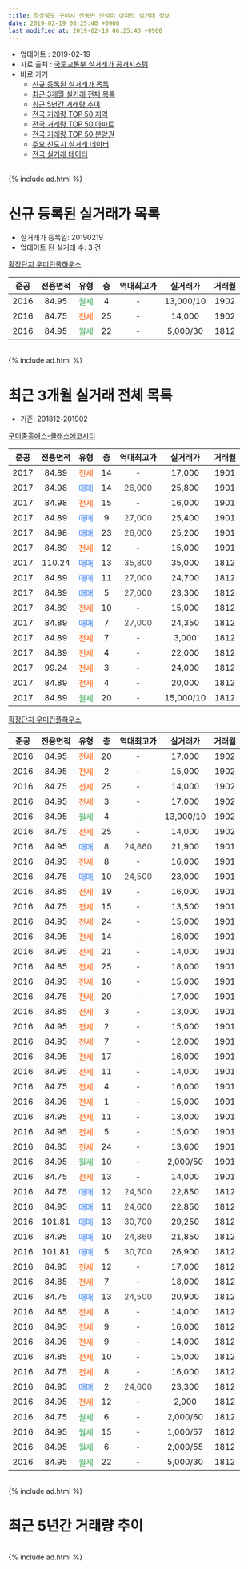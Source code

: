 ```yaml
---
title: 경상북도 구미시 산동면 인덕리 아파트 실거래 정보
date: 2019-02-19 06:25:40 +0900
last_modified_at: 2019-02-19 06:25:40 +0900
---
```


* 업데이트 : 2019-02-19
* 자료 출처 : [국토교통부 실거래가 공개시스템](http://rt.molit.go.kr)
* 바로 가기
    * [신규 등록된 실거래가 목록](#신규-등록된-실거래가-목록)
    * [최근 3개월 실거래 전체 목록](#최근-3개월-실거래-전체-목록)
    * [최근 5년간 거래량 추이](#최근-5년간-거래량-추이)
    * [전국 거래량 TOP 50 지역](https://inasie.github.io/apt-trade-info/최근-3개월-전국에서-가장-거래가-많이-발생한-지역)
    * [전국 거래량 TOP 50 아파트](https://inasie.github.io/apt-trade-info/최근-3개월-전국에서-가장-거래가-많이-발생한-아파트)
    * [전국 거래량 TOP 50 분양권](https://inasie.github.io/apt-trade-info/최근-3개월-전국에서-가장-거래가-많이-발생한-분양권)
    * [주요 신도시 실거래 데이터](https://inasie.github.io/apt-trade-info/주요-신도시)
    * [전국 실거래 데이터](https://inasie.github.io/apt-trade-info/전국)
<br>
{% include ad.html %}
<br>

# 신규 등록된 실거래가 목록
* 실거래가 등록일: 20190219
* 업데이트 된 실거래 수: 3 건


[확장단지 우미린풀하우스](https://search.naver.com/search.naver?query=%EA%B2%BD%EC%83%81%EB%B6%81%EB%8F%84+%EA%B5%AC%EB%AF%B8%EC%8B%9C+%EC%82%B0%EB%8F%99%EB%A9%B4+%EC%9D%B8%EB%8D%95%EB%A6%AC+%ED%99%95%EC%9E%A5%EB%8B%A8%EC%A7%80+%EC%9A%B0%EB%AF%B8%EB%A6%B0%ED%92%80%ED%95%98%EC%9A%B0%EC%8A%A4)

|준공|전용면적|유형|층|역대최고가|실거래가|거래월|
|:---:|:---:|:---:|:---:|:---:|:---:|:---:|
|2016|84.95|<span style="color:#34a853">월세</span>|4|<span style="color:#444444">-</span>|13,000/10|1902|
|2016|84.75|<span style="color:#ff5a00">전세</span>|25|<span style="color:#444444">-</span>|14,000|1902|
|2016|84.95|<span style="color:#34a853">월세</span>|22|<span style="color:#444444">-</span>|5,000/30|1812|


<br>
{% include ad.html %}
<br>

# 최근 3개월 실거래 전체 목록
* 기준: 201812-201902


[구미중흥에스-클래스에코시티](https://search.naver.com/search.naver?query=%EA%B2%BD%EC%83%81%EB%B6%81%EB%8F%84+%EA%B5%AC%EB%AF%B8%EC%8B%9C+%EC%82%B0%EB%8F%99%EB%A9%B4+%EC%9D%B8%EB%8D%95%EB%A6%AC+%EA%B5%AC%EB%AF%B8%EC%A4%91%ED%9D%A5%EC%97%90%EC%8A%A4-%ED%81%B4%EB%9E%98%EC%8A%A4%EC%97%90%EC%BD%94%EC%8B%9C%ED%8B%B0)

|준공|전용면적|유형|층|역대최고가|실거래가|거래월|
|:---:|:---:|:---:|:---:|:---:|:---:|:---:|
|2017|84.89|<span style="color:#ff5a00">전세</span>|14|<span style="color:#444444">-</span>|17,000|1901|
|2017|84.98|<span style="color:#4285f3">매매</span>|14|<span style="color:#444444">26,000</span>|25,800|1901|
|2017|84.98|<span style="color:#ff5a00">전세</span>|15|<span style="color:#444444">-</span>|16,000|1901|
|2017|84.89|<span style="color:#4285f3">매매</span>|9|<span style="color:#444444">27,000</span>|25,400|1901|
|2017|84.98|<span style="color:#4285f3">매매</span>|23|<span style="color:#444444">26,000</span>|25,200|1901|
|2017|84.89|<span style="color:#ff5a00">전세</span>|12|<span style="color:#444444">-</span>|15,000|1901|
|2017|110.24|<span style="color:#4285f3">매매</span>|13|<span style="color:#444444">35,800</span>|35,000|1812|
|2017|84.89|<span style="color:#4285f3">매매</span>|11|<span style="color:#444444">27,000</span>|24,700|1812|
|2017|84.89|<span style="color:#4285f3">매매</span>|5|<span style="color:#444444">27,000</span>|23,300|1812|
|2017|84.89|<span style="color:#ff5a00">전세</span>|10|<span style="color:#444444">-</span>|15,000|1812|
|2017|84.89|<span style="color:#4285f3">매매</span>|7|<span style="color:#444444">27,000</span>|24,350|1812|
|2017|84.89|<span style="color:#ff5a00">전세</span>|7|<span style="color:#444444">-</span>|3,000|1812|
|2017|84.89|<span style="color:#ff5a00">전세</span>|4|<span style="color:#444444">-</span>|22,000|1812|
|2017|99.24|<span style="color:#ff5a00">전세</span>|3|<span style="color:#444444">-</span>|24,000|1812|
|2017|84.89|<span style="color:#ff5a00">전세</span>|4|<span style="color:#444444">-</span>|20,000|1812|
|2017|84.89|<span style="color:#34a853">월세</span>|20|<span style="color:#444444">-</span>|15,000/10|1812|

[확장단지 우미린풀하우스](https://search.naver.com/search.naver?query=%EA%B2%BD%EC%83%81%EB%B6%81%EB%8F%84+%EA%B5%AC%EB%AF%B8%EC%8B%9C+%EC%82%B0%EB%8F%99%EB%A9%B4+%EC%9D%B8%EB%8D%95%EB%A6%AC+%ED%99%95%EC%9E%A5%EB%8B%A8%EC%A7%80+%EC%9A%B0%EB%AF%B8%EB%A6%B0%ED%92%80%ED%95%98%EC%9A%B0%EC%8A%A4)

|준공|전용면적|유형|층|역대최고가|실거래가|거래월|
|:---:|:---:|:---:|:---:|:---:|:---:|:---:|
|2016|84.95|<span style="color:#ff5a00">전세</span>|20|<span style="color:#444444">-</span>|17,000|1902|
|2016|84.95|<span style="color:#ff5a00">전세</span>|2|<span style="color:#444444">-</span>|15,000|1902|
|2016|84.75|<span style="color:#ff5a00">전세</span>|25|<span style="color:#444444">-</span>|14,000|1902|
|2016|84.95|<span style="color:#ff5a00">전세</span>|3|<span style="color:#444444">-</span>|17,000|1902|
|2016|84.95|<span style="color:#34a853">월세</span>|4|<span style="color:#444444">-</span>|13,000/10|1902|
|2016|84.75|<span style="color:#ff5a00">전세</span>|25|<span style="color:#444444">-</span>|14,000|1902|
|2016|84.95|<span style="color:#4285f3">매매</span>|8|<span style="color:#444444">24,860</span>|21,900|1901|
|2016|84.95|<span style="color:#ff5a00">전세</span>|8|<span style="color:#444444">-</span>|16,000|1901|
|2016|84.75|<span style="color:#4285f3">매매</span>|10|<span style="color:#444444">24,500</span>|23,000|1901|
|2016|84.85|<span style="color:#ff5a00">전세</span>|19|<span style="color:#444444">-</span>|16,000|1901|
|2016|84.75|<span style="color:#ff5a00">전세</span>|15|<span style="color:#444444">-</span>|13,500|1901|
|2016|84.95|<span style="color:#ff5a00">전세</span>|24|<span style="color:#444444">-</span>|15,000|1901|
|2016|84.95|<span style="color:#ff5a00">전세</span>|14|<span style="color:#444444">-</span>|16,000|1901|
|2016|84.95|<span style="color:#ff5a00">전세</span>|21|<span style="color:#444444">-</span>|14,000|1901|
|2016|84.85|<span style="color:#ff5a00">전세</span>|25|<span style="color:#444444">-</span>|18,000|1901|
|2016|84.95|<span style="color:#ff5a00">전세</span>|16|<span style="color:#444444">-</span>|15,000|1901|
|2016|84.75|<span style="color:#ff5a00">전세</span>|20|<span style="color:#444444">-</span>|17,000|1901|
|2016|84.85|<span style="color:#ff5a00">전세</span>|3|<span style="color:#444444">-</span>|13,000|1901|
|2016|84.95|<span style="color:#ff5a00">전세</span>|2|<span style="color:#444444">-</span>|15,000|1901|
|2016|84.95|<span style="color:#ff5a00">전세</span>|7|<span style="color:#444444">-</span>|12,000|1901|
|2016|84.95|<span style="color:#ff5a00">전세</span>|17|<span style="color:#444444">-</span>|16,000|1901|
|2016|84.95|<span style="color:#ff5a00">전세</span>|11|<span style="color:#444444">-</span>|14,000|1901|
|2016|84.75|<span style="color:#ff5a00">전세</span>|4|<span style="color:#444444">-</span>|16,000|1901|
|2016|84.95|<span style="color:#ff5a00">전세</span>|1|<span style="color:#444444">-</span>|15,000|1901|
|2016|84.95|<span style="color:#ff5a00">전세</span>|11|<span style="color:#444444">-</span>|13,000|1901|
|2016|84.95|<span style="color:#ff5a00">전세</span>|5|<span style="color:#444444">-</span>|15,000|1901|
|2016|84.85|<span style="color:#ff5a00">전세</span>|24|<span style="color:#444444">-</span>|13,600|1901|
|2016|84.95|<span style="color:#34a853">월세</span>|10|<span style="color:#444444">-</span>|2,000/50|1901|
|2016|84.75|<span style="color:#ff5a00">전세</span>|13|<span style="color:#444444">-</span>|14,000|1901|
|2016|84.75|<span style="color:#4285f3">매매</span>|12|<span style="color:#444444">24,500</span>|22,850|1812|
|2016|84.95|<span style="color:#4285f3">매매</span>|11|<span style="color:#444444">24,600</span>|22,850|1812|
|2016|101.81|<span style="color:#4285f3">매매</span>|13|<span style="color:#444444">30,700</span>|29,250|1812|
|2016|84.95|<span style="color:#4285f3">매매</span>|10|<span style="color:#444444">24,860</span>|21,850|1812|
|2016|101.81|<span style="color:#4285f3">매매</span>|5|<span style="color:#444444">30,700</span>|26,900|1812|
|2016|84.95|<span style="color:#ff5a00">전세</span>|12|<span style="color:#444444">-</span>|17,000|1812|
|2016|84.85|<span style="color:#ff5a00">전세</span>|7|<span style="color:#444444">-</span>|18,000|1812|
|2016|84.75|<span style="color:#4285f3">매매</span>|13|<span style="color:#444444">24,500</span>|20,900|1812|
|2016|84.85|<span style="color:#ff5a00">전세</span>|8|<span style="color:#444444">-</span>|14,000|1812|
|2016|84.95|<span style="color:#ff5a00">전세</span>|9|<span style="color:#444444">-</span>|16,000|1812|
|2016|84.95|<span style="color:#ff5a00">전세</span>|9|<span style="color:#444444">-</span>|14,000|1812|
|2016|84.85|<span style="color:#ff5a00">전세</span>|10|<span style="color:#444444">-</span>|15,000|1812|
|2016|84.75|<span style="color:#ff5a00">전세</span>|8|<span style="color:#444444">-</span>|16,000|1812|
|2016|84.95|<span style="color:#4285f3">매매</span>|2|<span style="color:#444444">24,600</span>|23,300|1812|
|2016|84.95|<span style="color:#ff5a00">전세</span>|12|<span style="color:#444444">-</span>|2,000|1812|
|2016|84.75|<span style="color:#34a853">월세</span>|6|<span style="color:#444444">-</span>|2,000/60|1812|
|2016|84.95|<span style="color:#34a853">월세</span>|15|<span style="color:#444444">-</span>|1,000/57|1812|
|2016|84.95|<span style="color:#34a853">월세</span>|6|<span style="color:#444444">-</span>|2,000/55|1812|
|2016|84.95|<span style="color:#34a853">월세</span>|22|<span style="color:#444444">-</span>|5,000/30|1812|


<br>
{% include ad.html %}
<br>

# 최근 5년간 거래량 추이


<div style="width:100%;">
    <canvas id="deal_progress" height="200"></canvas>
</div>

<script>
new Chart(document.getElementById("deal_progress"), {
    type: 'line',
    data: {
        labels: ['201402','201403','201404','201405','201406','201407','201408','201409','201410','201411','201412','201501','201502','201503','201504','201505','201506','201507','201508','201509','201510','201511','201512','201601','201602','201603','201604','201605','201606','201607','201608','201609','201610','201611','201612','201701','201702','201703','201704','201705','201706','201707','201708','201709','201710','201711','201712','201801','201802','201803','201804','201805','201806','201807','201808','201809','201810','201811','201812','201901','201902'],
        datasets: [{
            label: '매매',
            pointRadius: 1,
            data: [0, 0, 0, 0, 0, 0, 0, 0, 0, 0, 0, 0, 0, 0, 0, 0, 0, 0, 0, 0, 0, 0, 0, 0, 0, 0, 0, 0, 0, 0, 0, 0, 0, 0, 0, 1, 0, 0, 1, 0, 0, 3, 0, 0, 2, 4, 4, 23, 9, 10, 10, 8, 8, 4, 2, 5, 6, 7, 11, 5, 0],
            borderColor: "rgba(255, 201, 14, 1)",
            backgroundColor: "rgba(255, 201, 14, 0.5)",
            fill: false,
            lineTension: 0
        },{
            label: '전월세',
            pointRadius: 1,
            data: [0, 0, 0, 0, 0, 0, 0, 0, 0, 0, 0, 0, 0, 0, 0, 0, 0, 0, 0, 0, 0, 0, 0, 1, 0, 0, 0, 0, 1, 0, 0, 3, 5, 23, 32, 50, 36, 16, 8, 1, 3, 1, 0, 5, 4, 8, 20, 18, 10, 4, 5, 2, 8, 2, 6, 2, 4, 4, 18, 24, 6],
            borderColor: "rgba(0, 141, 185, 1)",
            backgroundColor: "rgba(0, 141, 185, 0.5)",
            fill: false,
            lineTension: 0
        }
        ]
    },
    options: {
        responsive: true,
        title: {
            display: false
        },
        tooltips: {
            mode: 'index',
            intersect: false
        },
        hover: {
            mode: 'nearest',
            intersect: true
        },
        scales: {
            xAxes: [{
                display: true,
                scaleLabel: {
                    display: true,
                    labelString: '년/월'
                }
            }],
            yAxes: [{
                display: true,
                ticks: {
                    suggestedMin: 0,
                },
                scaleLabel: {
                    display: true,
                    labelString: '실거래 수'
                }
            }]
        }
    }
});

</script>


<br>
{% include ad.html %}
<br>

